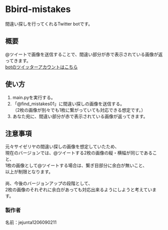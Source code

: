 # Bbird-mistakes
間違い探しを行ってくれるTwitter botです。<br>

## 概要
@ツイートで画像を送信することで、間違い部分が赤で表示されている画像が返ってきます。<br>
[botのツイッターアカウントはこちら](https://twitter.com/find_mistakes01?s=20)

## 使い方
1. main.pyを実行する。<br>
2. 「@find_mistakes01」に間違い探しの画像を送信する。<br>（2枚の画像が別々でも1枚に繋がっていても対応できる想定です。）
3. あなた宛に、間違い部分が赤で表示されている画像が返ってきます。<br>

## 注意事項
元々サイゼリヤの間違い探しの画像を想定していたため、<br>
現在のバージョンでは、@ツイートする2枚の画像の縦・横幅が同じであること、<br>
1枚の画像として@ツイートする場合は、繋ぎ目部分に余白が無いこと、<br>
以上が制限となります。<br>
<br>
尚、今後のバージョンアップの段階として、<br>
2枚の画像のそれぞれに余白があっても対応出来るようにしようと考えています。<br>

### 製作者
名前：jejunta1206090211